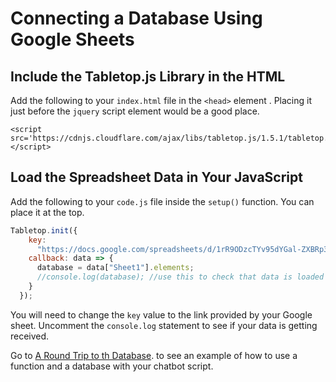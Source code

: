 # Connecting a Database Using Google Sheets

## Include the Tabletop.js Library in the HTML

Add the following to your `index.html` file in the `<head>` element . Placing it just before the `jquery` script element would be a good place.

```markup
<script src='https://cdnjs.cloudflare.com/ajax/libs/tabletop.js/1.5.1/tabletop.min.js'></script>
```

## Load the Spreadsheet Data in Your JavaScript

Add the following to your `code.js` file inside the `setup()` function. You can place it at the top.

```javascript
Tabletop.init({
    key:
      "https://docs.google.com/spreadsheets/d/1rR9ODzcTYv95dYGal-ZXBRp3wgp0I7fbKIk5I2hJkgI/edit?usp=sharing",
    callback: data => {
      database = data["Sheet1"].elements;
      //console.log(database); //use this to check that data is loaded correctly
    }
  });
```

You will need to change the `key` value to the link provided by your Google sheet. Uncomment the `console.log` statement to see if your data is getting received.

Go to [A Round Trip to th Database](a-round-trip-to-the-db-and-back.md). to see an example of how to use a function and a database with your chatbot script.

